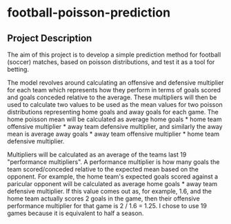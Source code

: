 # football-poisson-prediction

## Project Description
The aim of this project is to develop a simple prediction method for football (soccer) matches, based on poisson distributions, and test it as a tool for betting.

The model revolves around calculating an offensive and defensive multiplier for each team which represents how they perform in terms of goals scored and goals conceded relative to the average. These multipliers will then be used to calculate two values to be used as the mean values for two poisson distributions representing home goals and away goals for each game. The home poisson mean will be calculated as average home goals * home team offensive multiplier * away team defensive multiplier, and similarly the away mean is average away goals * away team offensive multiplier * home team defensive multiplier.

Multipliers will be calculated as an average of the teams last 19 "performance multipliers". A performance multiplier is how many goals the team scored/conceded relative to the expected mean based on the opponent. For example, the home team's expected goals scored against a paricular opponent will be calculated as average home goals * away team defensive multiplier. If this value comes out as, for example, 1.6, and the home team actually scores 2 goals in the game, then their offensive performance multiplier for that game is 2 / 1.6 = 1.25. I chose to use 19 games because it is equivalent to half a season.
